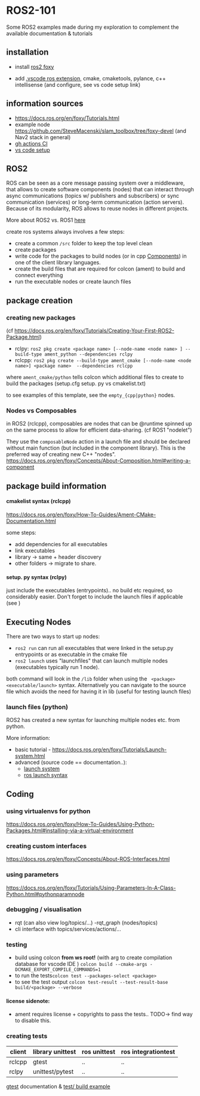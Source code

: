 # ROS2-101
Some ROS2 examples made during my exploration to complement the available documentation &amp; tutorials

## installation
- install [ros2 foxy](https://docs.ros.org/en/foxy/Installation.html)

- add [.vscode ros extension](https://marketplace.visualstudio.com/items?itemName=ms-iot.vscode-ros), cmake, cmaketools, pylance, c++ intellisense (and configure, see vs code setup link)

## information sources
- https://docs.ros.org/en/foxy/Tutorials.html
- example node https://github.com/SteveMacenski/slam_toolbox/tree/foxy-devel (and Nav2 stack in general)
- [gh actions CI](https://github.com/marketplace/actions/ros-2-ci-action#Build-and-run-tests-for-your-ROS-2-package)
- [vs code setup](https://samarth-robo.github.io/blog/2020/12/03/vscode_ros.html)



## ROS2
ROS can be seen as a core message passing system over a middleware, that allows to create software components (nodes) that can interact through async communications (topics w/ publishers and subscribers) or sync communication (services) or long-term communication (action servers). Because of its modularity, ROS allows to reuse nodes in different projects. 

More about ROS2 vs. ROS1 [here](https://roboticsbackend.com/ros1-vs-ros2-practical-overview/#Why_ROS2_and_not_keep_ROS1)


create ros systems always involves a few steps:
- create a common `/src` folder to keep the top level clean
- create packages
- write code for the packages to build nodes (or in cpp [Components](https://docs.ros.org/en/foxy/Concepts/About-Composition.html#writing-a-component)) in one of the client library languages. 
- create the build files that are required for colcon (ament) to build and connect everything
- run the executable nodes or create launch files



## package creation 
### creating new packages
 (cf https://docs.ros.org/en/foxy/Tutorials/Creating-Your-First-ROS2-Package.html)
- rclpy: `ros2 pkg create <package name> [--node-name <node name> ] --build-type ament_python --dependencies rclpy`
- rclcpp: `ros2 pkg create --build-type ament_cmake [--node-name <node name>] <package name>  --dependencies rclcpp`

where `ament_cmake/python` tells colcon which additional files to create to build the packages (setup.cfg setup. py vs cmakelist.txt)

to see examples of this template, see the `empty_{cpp|python}` nodes.

### Nodes vs Composables
in ROS2 (rclcpp), composables are nodes that can be @runtime spinned up on the same process to allow for efficient data-sharing. (cf ROS1 "nodelet")

They use the `composableNode` action in a launch file and should be declared without main function (but included in the component library). This is the preferred way of creating new C++ "nodes". 
https://docs.ros.org/en/foxy/Concepts/About-Composition.html#writing-a-component
## package build information
#### cmakelist syntax (rclcpp)
https://docs.ros.org/en/foxy/How-To-Guides/Ament-CMake-Documentation.html 


some steps:
- add dependencies for all executables 
- link executables
- library -> same + header discovery
- other folders -> migrate to share. 

#### setup. py syntax (rclpy)
just include the executables (entrypoints).. no build etc required, so considerably easier.
Don't forget to include the launch files if applicable (see )

## Executing Nodes
There are two ways to start up nodes:

- `ros2 run` can run all executables that were linked in the setup.py entrypoints or as executable in the cmake file
- `ros2 launch` uses "launchfiles" that can launch multiple nodes (executables typically run 1 node). 

both command will look in the `/lib` folder when using the ` <package> <executable/launch>` syntax. Alternatively you can navigate to the source file which avoids the need for having it in lib (useful for testing launch files)

### launch files (python)
ROS2 has created a new syntax for launching multiple nodes etc. from python. 

More information:
- basic tutorial - https://docs.ros.org/en/foxy/Tutorials/Launch-system.html 
- advanced (source code == documentation..):
    - [ launch system](https://github.com/ros2/launch/blob/foxy/launch/doc/source/architecture.rst)
    - [ros launch syntax](https://github.com/ros2/launch_ros/tree/master/launch_ros/launch_ros)
## Coding
### using virtualenvs for python
https://docs.ros.org/en/foxy/How-To-Guides/Using-Python-Packages.html#installing-via-a-virtual-environment
### creating custom interfaces 
https://docs.ros.org/en/foxy/Concepts/About-ROS-Interfaces.html 
### using parameters 
https://docs.ros.org/en/foxy/Tutorials/Using-Parameters-In-A-Class-Python.html#pythonparamnode

### debugging / visualisation
- rqt (can also view log/topics/...)
-rqt_graph (nodes/topics)
- cli interface with topics/services/actions/...

### testing
- build using colcon  **from ws root!** (with arg to create compilation database for vscode IDE ) `colcon build --cmake-args -DCMAKE_EXPORT_COMPILE_COMMANDS=1`
- to run the tests`colcon test --packages-select <package>`
- to see the test output `colcon test-result --test-result-base build/<package> --verbose`
#### license sidenote:
- ament requires license + copyrights to pass the tests.. TODO-> find way to disable this.
### creating tests
| client | library unittest | ros unittest | ros integrationtest|
| --- | ---- | --- |---|
| rclcpp| gtest | .. | .. | 
| rclpy | unittest/pytest | ..| .. |


[gtest](https://google.github.io/googletest/quickstart-cmake.html) documentation & [test/ build example](https://github.com/SteveMacenski/slam_toolbox/blob/foxy-devel/CMakeLists.txt)
